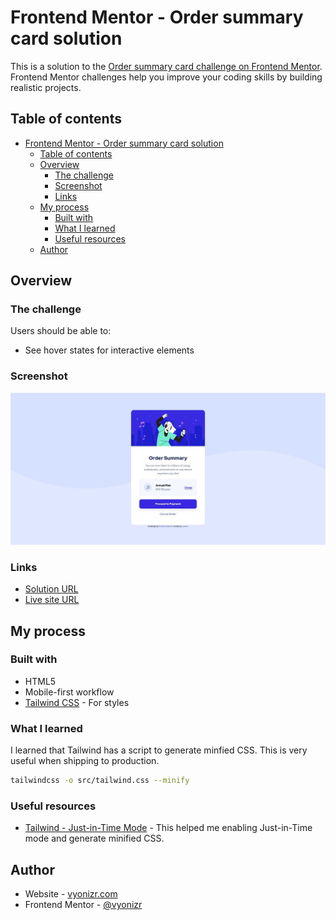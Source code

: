# Frontend Mentor - Order summary card solution

This is a solution to the [Order summary card challenge on Frontend Mentor](https://www.frontendmentor.io/challenges/order-summary-component-QlPmajDUj). Frontend Mentor challenges help you improve your coding skills by building realistic projects.

## Table of contents

- [Frontend Mentor - Order summary card solution](#frontend-mentor---order-summary-card-solution)
  - [Table of contents](#table-of-contents)
  - [Overview](#overview)
    - [The challenge](#the-challenge)
    - [Screenshot](#screenshot)
    - [Links](#links)
  - [My process](#my-process)
    - [Built with](#built-with)
    - [What I learned](#what-i-learned)
    - [Useful resources](#useful-resources)
  - [Author](#author)

## Overview

### The challenge

Users should be able to:

- See hover states for interactive elements

### Screenshot

![](./screenshot.jpg)

### Links

- [Solution URL](https://github.com/vyonizr/fm-order-summary-component)
- [Live site URL](https://vyonizr.github.io/fm-order-summary-component/)

## My process

### Built with

- HTML5
- Mobile-first workflow
- [Tailwind CSS](https://tailwindcss.com/) - For styles

### What I learned

I learned that Tailwind has a script to generate minfied CSS. This is very useful when shipping to production.

```bash
tailwindcss -o src/tailwind.css --minify
```

### Useful resources

- [Tailwind - Just-in-Time Mode](https://v2.tailwindcss.com/docs/just-in-time-mode) - This helped me enabling Just-in-Time mode and generate minified CSS.

## Author

- Website - [vyonizr.com](https://vyonizr.com/)
- Frontend Mentor - [@vyonizr](https://www.frontendmentor.io/profile/vyonizr)
